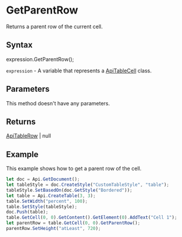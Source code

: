 # GetParentRow

Returns a parent row of the current cell.

## Syntax

expression.GetParentRow();

`expression` - A variable that represents a [ApiTableCell](../ApiTableCell.md) class.

## Parameters

This method doesn't have any parameters.

## Returns

[ApiTableRow](../../ApiTableRow/ApiTableRow.md) | null

## Example

This example shows how to get a parent row of the cell.

```javascript
let doc = Api.GetDocument();
let tableStyle = doc.CreateStyle("CustomTableStyle", "table");
tableStyle.SetBasedOn(doc.GetStyle("Bordered"));
let table = Api.CreateTable(3, 3);
table.SetWidth("percent", 100);
table.SetStyle(tableStyle);
doc.Push(table);
table.GetCell(0, 0).GetContent().GetElement(0).AddText("Cell 1");
let parentRow = table.GetCell(0, 0).GetParentRow();
parentRow.SetHeight("atLeast", 720);
```
